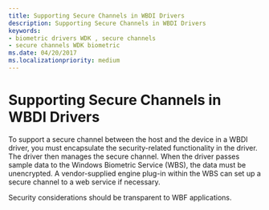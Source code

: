 ```yaml
---
title: Supporting Secure Channels in WBDI Drivers
description: Supporting Secure Channels in WBDI Drivers
keywords:
- biometric drivers WDK , secure channels
- secure channels WDK biometric
ms.date: 04/20/2017
ms.localizationpriority: medium
---
```


# Supporting Secure Channels in WBDI Drivers


To support a secure channel between the host and the device in a WBDI driver, you must encapsulate the security-related functionality in the driver. The driver then manages the secure channel. When the driver passes sample data to the Windows Biometric Service (WBS), the data must be unencrypted. A vendor-supplied engine plug-in within the WBS can set up a secure channel to a web service if necessary.

Security considerations should be transparent to WBF applications.

 

 





